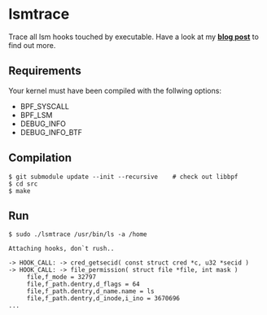 # lsmtrace

Trace all lsm hooks touched by executable.
Have a look at my **[blog post](https://lumontec.com/1-building-a-security-tracing)** to find out more.

## Requirements

Your kernel must have been compiled with the follwing options:
* BPF_SYSCALL
* BPF_LSM
* DEBUG_INFO
* DEBUG_INFO_BTF

## Compilation

```shell
$ git submodule update --init --recursive    # check out libbpf
$ cd src
$ make
```

## Run

```shell
$ sudo ./lsmtrace /usr/bin/ls -a /home  

Attaching hooks, don`t rush..

-> HOOK_CALL: -> cred_getsecid( const struct cred *c, u32 *secid )
-> HOOK_CALL: -> file_permission( struct file *file, int mask )
     file,f_mode = 32797
     file,f_path.dentry,d_flags = 64
     file,f_path.dentry,d_name.name = ls
     file,f_path.dentry,d_inode,i_ino = 3670696
...
```



